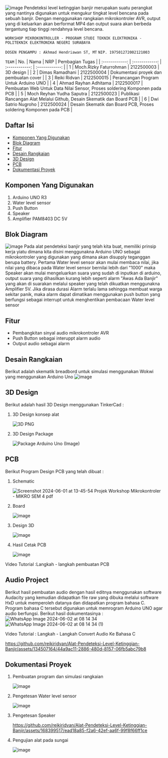 ![image](https://github.com/reikiridvan/Alat-Pendeteksi-Level-Ketinggian-Banjir/assets/168399517/a5538c26-a112-4ee7-95ce-6a8f8d125481)
Pendeteksi level ketinggian banjir merupakan suatu perangkat yang nantinya digunakan untuk mengukur tingkat level bencana pada sebuah banjir. Dengan menggunakan rangkaian mikrokontroler AVR, output yang di keluarkan akan berformat MP4 dan output suara akan berbeda tergantung tiap tinggi rendahnya level bencana.

`WORKSHOP MIKROKONTROLLER - PROGRAM STUDI TEKNIK ELEKTRONIKA - POLITEKNIK ELEKTRONIKA NEGERI SURABAYA`

`DOSEN PENGAMPU : Akhmad Hendriawan ST, MT`
`NIP. 197501272002121003`

`TEAM`
| No.  | Nama  | NRP  | Pembagian Tugas  |
| :------------: | :------------: | :------------: | :------------: |
| 1  | Moch.Rizky Faturrohman  | 2122500003  | 3D design |
| 2  | Dimas Ramadhani | 2122500004  | Dokumentasi proyek dan pembuatan cover  |
| 3  |  Reiki Ridvan | 2122500015  |  Perancangan Program Untuk Arduino UNO |
| 4  |  Ahmad Rayhan Adhitama  |  2122500017 | Pembuatan Web Untuk Data Nilai Sensor, Proses soldering Komponen pada PCB |
| 5  |  Moch Reyhan Yudha Saputra | 2122500023  |  Publikasi Rancangan Alat Melalui Github, Desain Skematik dan Board PCB |
| 6  | Dwi Satrio Nugroho  |  2122500024 | Desain Skematik dan Board PCB, Proses soldering Komponen pada PCB |

## Daftar Isi
- [Komponen Yang Digunakan](#Komponen-Yang-Digunakan)
- [Blok Diagram](#Blok-Diagram)
- [Fitur](#Fitur)
- [Desain Rangkaian](#Desain-Rangkaian)
- [3D Design](#3D-Design)
- [PCB](#PCB)
- [Dokumentasi Proyek](#Dokumentasi-Proyek)

## Komponen Yang Digunakan
1. Arduino UNO R3
2. Water level sensor
3. Push Button
4. Speaker
5. Amplifier PAM8403 DC 5V

## Blok Diagram

![image](https://github.com/reikiridvan/Alat-Pendeteksi-Level-Ketinggian-Banjir/assets/168399517/9fc287d7-da1b-4631-9973-f1dbf7c13ca8)
Pada alat pendeteksi banjir yang telah kita buat, memiliki prinsip kerja yiatu dimana kita disini menggunakna Arduino UNO sebagai mikrokontroler yang digunakan yang dimana akan disupply teganggan berupa battery. Pertama Water level sensor akan mulai membaca nilai, jika nilai yang dibaca pada Water level sensor bernilai lebih dari "1000" maka Speaker akan mulai mengeluarkan suara yang sudah di inputkan di arduino, output suara yang dihasilkan kurang lebih seperti alarm "Awas Ada Banjir" yang akan di suarakan melalui speaker yang telah dikuatkan menggunakna Amplifier 5V. Jika dirasa durasi Alarm terlalu lama sehingga membuat warga sekitar panik, maka alarm dapat dimatikan menggunakan push button yang berfungsi sebagai interrupt untuk menghentikan pembacaan Water level sensor
   
## Fitur
- Pembangkitan sinyal audio mikrokontroler AVR
- Push Button sebagai interuppt alarm audio
- Output audio sebagai alarm

## Desain Rangkaian
Berikut adalah skematik breadbord untuk simulasi menggunakan Wokwi yang menggunakan Arduino Uno
![image](https://github.com/reikiridvan/Alat-Pendeteksi-Level-Ketinggian-Banjir/assets/168399517/429d990a-663b-4f07-827f-03e722ed1c1f)

## 3D Design
Berikut adalah hasil 3D Design menggunakan TinkerCad :

1. 3D Design konsep alat
   
    ![3D PNG](https://github.com/reikiridvan/Alat-Pendeteksi-Level-Ketinggian-Banjir/assets/168399517/f4f3e932-139f-4a36-a8f4-e7678ca994f5)
   
2. 3D Design Package
   
   ![Package Arduino Uno (Image)](https://github.com/reikiridvan/Alat-Pendeteksi-Level-Ketinggian-Banjir/assets/168399517/6660ee80-e628-46a9-b375-c5d34ba228a8)

## PCB
Berikut Program Design PCB yang telah dibuat :

1. Schematic

   ![Screenshot 2024-06-01 at 13-45-54 Projek Workshop Mikrokontroler - MIKRO SEM 4 pdf](https://github.com/reikiridvan/Alat-Pendeteksi-Level-Ketinggian-Banjir/assets/168399517/e81f606b-a25d-4a9f-ab0b-812c4a2408cb)

2. Board

   ![image](https://github.com/reikiridvan/Alat-Pendeteksi-Level-Ketinggian-Banjir/assets/168399517/fdde5403-41cc-42a4-b613-b2f43a9454df)

3. Design 3D

   ![image](https://github.com/reikiridvan/Alat-Pendeteksi-Level-Ketinggian-Banjir/assets/168399517/0190db1c-7a44-452d-8bbd-456c053680f7)

4. Hasil Cetak PCB

   ![image](https://github.com/reikiridvan/Alat-Pendeteksi-Level-Ketinggian-Banjir/assets/168399517/19f0b355-4497-4219-b260-32482fcb6d02)

Video Tutorial :Langkah - langkah pembuatan PCB


## Audio Project
Berikut hasil pembuatan audio dengan hasil editnya menggunakan software Audacity yang kemudian didapatkan file raw yang dibuka melalui software HxD untuk memperoleh datanya dan didapatkan program bahasa C. Program bahasa C tersebut digunakan untuk memrogram Arduino UNO agar audio berfungsi. Berikut hasil dokumentasinya :
![WhatsApp Image 2024-06-02 at 08 14 34](https://github.com/reikiridvan/Alat-Pendeteksi-Level-Ketinggian-Banjir/assets/134507164/644f01c8-b334-415c-86fc-745844bdf75e)
![WhatsApp Image 2024-06-02 at 08 14 34 (1)](https://github.com/reikiridvan/Alat-Pendeteksi-Level-Ketinggian-Banjir/assets/134507164/0f8a6fea-1c4b-452f-a618-0d534d24592f)

Video Tutorial : Langkah - Langkah Convert Audio Ke Bahasa C

   https://github.com/reikiridvan/Alat-Pendeteksi-Level-Ketinggian-Banjir/assets/134507164/44a9ac11-2886-480d-8157-06fb5abc79b8

## Dokumentasi Proyek
1. Pembuatan program dan simulasi rangkaian

   ![image](https://github.com/reikiridvan/Alat-Pendeteksi-Level-Ketinggian-Banjir/assets/168399517/a0b6b4bc-1a25-4938-8b5a-6a98fafffdd8)

2. Pengetesan Water level sensor

   ![image](https://github.com/reikiridvan/Alat-Pendeteksi-Level-Ketinggian-Banjir/assets/168399517/e96e6099-6b38-456c-8899-c28a4241bc82)

3. Pengetesan Speaker

   https://github.com/reikiridvan/Alat-Pendeteksi-Level-Ketinggian-Banjir/assets/168399517/ead18a85-f2a6-42ef-aa6f-99f8f66ff1ce

4. Pengujian alat pada sungai

   ![image](https://github.com/reikiridvan/Alat-Pendeteksi-Level-Ketinggian-Banjir/assets/168399517/0901402b-80dd-41e3-b166-ff84cbaece14)







   

